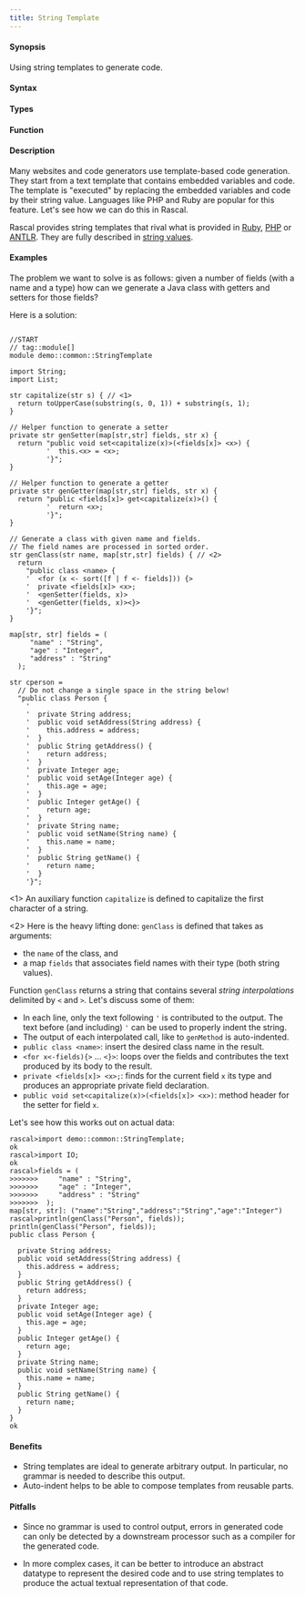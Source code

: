 ```yaml
---
title: String Template
---
```


#### Synopsis

Using string templates to generate code.

#### Syntax

#### Types

#### Function

#### Description

Many websites and code generators use template-based code generation. They start from a text template that contains embedded variables and code. The template is "executed" by replacing the embedded variables and code by their string value. Languages like PHP and Ruby are popular for this feature. Let's see how we can do this in Rascal. 

Rascal provides string templates that rival what is provided in
[Ruby](http://www.ruby-doc.org/stdlib/libdoc/erb/rdoc/ERB.html), [PHP](http://www.php.net/) or [ANTLR](http://www.stringtemplate.org/).
They are fully described in [string values](/Rascal/Expressions/Values/String).

#### Examples

The problem we want to solve is as follows: 
given a number of fields (with a name and a type)
how can we generate a Java class with getters and setters for those fields?

Here is a solution:

```rascal

//START
// tag::module[]
module demo::common::StringTemplate

import String;
import List;

str capitalize(str s) { // <1>
  return toUpperCase(substring(s, 0, 1)) + substring(s, 1);
}

// Helper function to generate a setter
private str genSetter(map[str,str] fields, str x) {
  return "public void set<capitalize(x)>(<fields[x]> <x>) {
         '  this.<x> = <x>;
         '}";
}

// Helper function to generate a getter
private str genGetter(map[str,str] fields, str x) {
  return "public <fields[x]> get<capitalize(x)>() {
         '  return <x>;
         '}";
}

// Generate a class with given name and fields.
// The field names are processed in sorted order.
str genClass(str name, map[str,str] fields) { // <2>
  return 
    "public class <name> {
    '  <for (x <- sort([f | f <- fields])) {>
    '  private <fields[x]> <x>;
    '  <genSetter(fields, x)>
    '  <genGetter(fields, x)><}>
    '}";
}

map[str, str] fields = (
     "name" : "String",
     "age" : "Integer",
     "address" : "String"
  );
  
str cperson = 
  // Do not change a single space in the string below!
  "public class Person {
    '  
    '  private String address;
    '  public void setAddress(String address) {
    '    this.address = address;
    '  }
    '  public String getAddress() {
    '    return address;
    '  }
    '  private Integer age;
    '  public void setAge(Integer age) {
    '    this.age = age;
    '  }
    '  public Integer getAge() {
    '    return age;
    '  }
    '  private String name;
    '  public void setName(String name) {
    '    this.name = name;
    '  }
    '  public String getName() {
    '    return name;
    '  }
    '}";

```

                
<1> An auxiliary function `capitalize` is defined to capitalize the first character of a string.

<2> Here is the heavy lifting done: `genClass` is defined that takes as arguments:

*  the `name` of the class, and
*  a map `fields` that associates field names with their type (both string values).


Function `genClass` returns a string that contains several _string interpolations_ delimited by `<` and `>`.
Let's discuss some of them:

*  In each line, only the text following `'` is contributed to the output. The text before (and including) `'` can be used to properly indent
   the string.
*  The output of each interpolated call, like to `genMethod` is auto-indented.
*  `public class <name>`: insert the desired class name in the result.
*  `<for x<-fields){>` ... `<}>`: loops over the fields and contributes the text produced by its body to the result.
*  `private <fields[x]> <x>;`: finds for the current field `x` its type and produces an appropriate private field declaration.
*  `public void set<capitalize(x)>(<fields[x]> <x>)`: method header for the setter for field `x`.

Let's see how this works out on actual data:

```rascal-shell
rascal>import demo::common::StringTemplate;
ok
rascal>import IO;
ok
rascal>fields = (
>>>>>>>     "name" : "String",
>>>>>>>     "age" : "Integer",
>>>>>>>     "address" : "String"
>>>>>>>  );
map[str, str]: ("name":"String","address":"String","age":"Integer")
rascal>println(genClass("Person", fields));
println(genClass("Person", fields));
public class Person {
  
  private String address;
  public void setAddress(String address) {
    this.address = address;
  }
  public String getAddress() {
    return address;
  }
  private Integer age;
  public void setAge(Integer age) {
    this.age = age;
  }
  public Integer getAge() {
    return age;
  }
  private String name;
  public void setName(String name) {
    this.name = name;
  }
  public String getName() {
    return name;
  }
}
ok
```

#### Benefits

*  String templates are ideal to generate arbitrary output. In particular, no grammar is needed to describe this output.
*  Auto-indent helps to be able to compose templates from reusable parts.

#### Pitfalls

*  Since no grammar is used to control output, errors in generated code can only be detected by a downstream processor such as a compiler for the generated code.

*  In more complex cases, it can be better to introduce an abstract datatype to represent the desired code and to use string templates to
produce the actual textual representation of that code.


